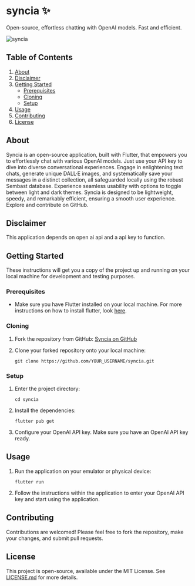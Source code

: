 # syncia ✨
Open-source, effortless chatting with OpenAI models. Fast and efficient.

![syncia](https://github.com/GPSxtreme/syncia/assets/86603322/1c1991fa-507f-4204-916a-3107432fb964)

## Table of Contents
1. [About](#about)
2. [Disclaimer](#disclaimer)
3. [Getting Started](#getting-started)
    - [Prerequisites](#prerequisites)
    - [Cloning](#cloning)
    - [Setup](#setup)
4. [Usage](#usage)
5. [Contributing](#contributing)
6. [License](#license)


## About

Syncia is an open-source application, built with Flutter, that empowers you to effortlessly chat with various OpenAI models. Just use your API key to dive into diverse conversational experiences. Engage in enlightening text chats, generate unique DALL·E images, and systematically save your messages in a distinct collection, all safeguarded locally using the robust Sembast database. Experience seamless usability with options to toggle between light and dark themes. Syncia is designed to be lightweight, speedy, and remarkably efficient, ensuring a smooth user experience. Explore and contribute on GitHub.

## Disclaimer

This application depends on open ai api and a api key to function.

## Getting Started

These instructions will get you a copy of the project up and running on your local machine for development and testing purposes.

### Prerequisites

- Make sure you have Flutter installed on your local machine. For more instructions on how to install flutter, look [here](https://flutter.dev/docs/get-started/install).

### Cloning

1. Fork the repository from GitHub: [Syncia on GitHub](https://github.com/GPSxtreme/syncia)

2. Clone your forked repository onto your local machine:
    ```
    git clone https://github.com/YOUR_USERNAME/syncia.git
    ```

### Setup

1. Enter the project directory:
    ```
    cd syncia
    ```

2. Install the dependencies:
    ```
    flutter pub get
    ```

3. Configure your OpenAI API key. Make sure you have an OpenAI API key ready. 

## Usage

1. Run the application on your emulator or physical device:
    ```
    flutter run
    ```

2. Follow the instructions within the application to enter your OpenAI API key and start using the application.

## Contributing

Contributions are welcomed! Please feel free to fork the repository, make your changes, and submit pull requests.

## License

This project is open-source, available under the MIT License. See [LICENSE.md](LICENSE) for more details.

